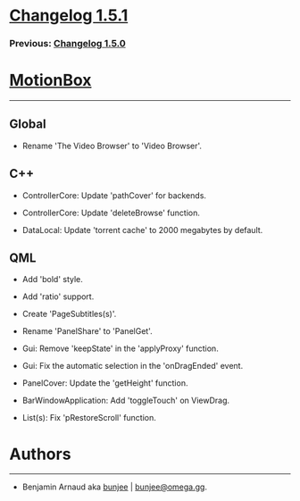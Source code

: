 # [Changelog 1.5.1](http://omega.gg/MotionBox/changes/1.5.1.html)

### Previous: [Changelog 1.5.0](1.5.0.html)

# [MotionBox](http://omega.gg/MotionBox)
---

## Global

- Rename 'The Video Browser' to 'Video Browser'.


## C++

- ControllerCore: Update 'pathCover' for backends.

- ControllerCore: Update 'deleteBrowse' function.

- DataLocal: Update 'torrent cache' to 2000 megabytes by default.


## QML

- Add 'bold' style.

- Add 'ratio' support.

- Create 'PageSubtitles(s)'.

- Rename 'PanelShare' to 'PanelGet'.

- Gui: Remove 'keepState' in the 'applyProxy' function.

- Gui: Fix the automatic selection in the 'onDragEnded' event.

- PanelCover: Update the 'getHeight' function.

- BarWindowApplication: Add 'toggleTouch' on ViewDrag.

- List(s): Fix 'pRestoreScroll' function.


# Authors
---

- Benjamin Arnaud aka [bunjee](http://bunjee.me) | <bunjee@omega.gg>.
